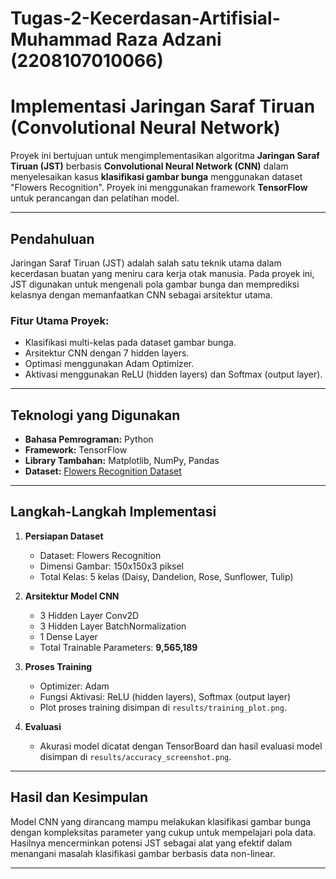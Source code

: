 # Tugas-2-Kecerdasan-Artifisial-Muhammad Raza Adzani (2208107010066)
# Implementasi Jaringan Saraf Tiruan (Convolutional Neural Network)

Proyek ini bertujuan untuk mengimplementasikan algoritma **Jaringan Saraf Tiruan (JST)** berbasis **Convolutional Neural Network (CNN)** dalam menyelesaikan kasus **klasifikasi gambar bunga** menggunakan dataset "Flowers Recognition". Proyek ini menggunakan framework **TensorFlow** untuk perancangan dan pelatihan model.

---

## Pendahuluan

Jaringan Saraf Tiruan (JST) adalah salah satu teknik utama dalam kecerdasan buatan yang meniru cara kerja otak manusia. Pada proyek ini, JST digunakan untuk mengenali pola gambar bunga dan memprediksi kelasnya dengan memanfaatkan CNN sebagai arsitektur utama.

### Fitur Utama Proyek:
- Klasifikasi multi-kelas pada dataset gambar bunga.
- Arsitektur CNN dengan 7 hidden layers.
- Optimasi menggunakan Adam Optimizer.
- Aktivasi menggunakan ReLU (hidden layers) dan Softmax (output layer).

---

## Teknologi yang Digunakan

- **Bahasa Pemrograman:** Python
- **Framework:** TensorFlow
- **Library Tambahan:** Matplotlib, NumPy, Pandas
- **Dataset:** [Flowers Recognition Dataset](https://www.kaggle.com/datasets/alxmamaev/flowers-recognition)

---

## Langkah-Langkah Implementasi

1. **Persiapan Dataset**
   - Dataset: Flowers Recognition
   - Dimensi Gambar: 150x150x3 piksel
   - Total Kelas: 5 kelas (Daisy, Dandelion, Rose, Sunflower, Tulip)

2. **Arsitektur Model CNN**
   - 3 Hidden Layer Conv2D
   - 3 Hidden Layer BatchNormalization
   - 1 Dense Layer
   - Total Trainable Parameters: **9,565,189**

3. **Proses Training**
   - Optimizer: Adam
   - Fungsi Aktivasi: ReLU (hidden layers), Softmax (output layer)
   - Plot proses training disimpan di `results/training_plot.png`.

4. **Evaluasi**
   - Akurasi model dicatat dengan TensorBoard dan hasil evaluasi model disimpan di `results/accuracy_screenshot.png`.

---

## Hasil dan Kesimpulan

Model CNN yang dirancang mampu melakukan klasifikasi gambar bunga dengan kompleksitas parameter yang cukup untuk mempelajari pola data. Hasilnya mencerminkan potensi JST sebagai alat yang efektif dalam menangani masalah klasifikasi gambar berbasis data non-linear.

---


